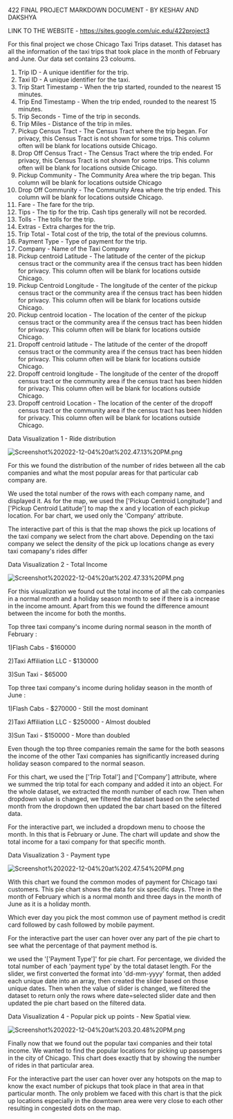 422 FINAL PROJECT MARKDOWN DOCUMENT - BY KESHAV AND DAKSHYA

LINK TO THE WEBSITE - https://sites.google.com/uic.edu/422project3


For this final project we chose Chicago Taxi Trips dataset. This dataset has all the information of the taxi trips that took place in the month of February and June. Our data set contains 23 coloums. 

1) Trip ID - A unique identifier for the trip.
2) Taxi ID - A unique identifier for the taxi.
3) Trip Start Timestamp - When the trip started, rounded to the nearest 15 minutes.
4) Trip End Timestamp - When the trip ended, rounded to the nearest 15 minutes.
5) Trip Seconds - Time of the trip in seconds.
6) Trip Miles - Distance of the trip in miles.
7) Pickup Census Tract - The Census Tract where the trip began. For privacy, this Census Tract is not shown for some trips. This column often will be blank for locations outside Chicago.
8) Drop Off Census Tract - The Census Tract where the trip ended. For privacy, this Census Tract is not shown for some trips. This column often will be blank for locations outside Chicago.
9) Pickup Community - The Community Area where the trip began. This column will be blank for locations outside Chicago
10) Drop Off Community - The Community Area where the trip ended. This column will be blank for locations outside Chicago.
11) Fare - The fare for the trip.
12) Tips - The tip for the trip. Cash tips generally will not be recorded.
13) Tolls - The tolls for the trip.
14) Extras - Extra charges for the trip.
15) Trip Total - Total cost of the trip, the total of the previous columns.
16) Payment Type - Type of payment for the trip.
17) Company - Name of the Taxi Company 
18) Pickup centroid Latitude - The latitude of the center of the pickup census tract or the community area if the census tract has been hidden for privacy. This column often will be blank for locations outside Chicago.
19) Pickup Centroid Longitude - The longitude of the center of the pickup census tract or the community area if the census tract has been hidden for privacy. This column often will be blank for locations outside Chicago.
20) Pickup centroid location - The location of the center of the pickup census tract or the community area if the census tract has been hidden for privacy. This column often will be blank for locations outside Chicago.
21) Dropoff centroid latitude - The latitude of the center of the dropoff census tract or the community area if the census tract has been hidden for privacy. This column often will be blank for locations outside Chicago.
22) Dropoff centroid longitude - The longitude of the center of the dropoff census tract or the community area if the census tract has been hidden for privacy. This column often will be blank for locations outside Chicago.
23) Dropoff centroid Location - The location of the center of the dropoff census tract or the community area if the census tract has been hidden for privacy. This column often will be blank for locations outside Chicago.


Data Visualization 1 - Ride distribution 

![Screenshot%202022-12-04%20at%202.47.13%20PM.png](attachment:Screenshot%202022-12-04%20at%202.47.13%20PM.png)

For this we found the distribution of the number of rides between all the cab companies and what the most popular areas for that particular cab company are. 

We used the total number of the rows with each company name, and displayed it. As for the map, we used the ['Pickup Centroid Longitude'] and ['Pickup Centroid Latitude'] to map the x and y location of each pickup location. For bar chart, we used only the 'Company' attribute.

The interactive part of this is that the map shows the pick up locations of the taxi company we select from the chart above. Depending on the taxi company we select the density of the pick up locations change as every taxi comapany's rides differ





Data Visualization 2 - Total Income 

![Screenshot%202022-12-04%20at%202.47.33%20PM.png](attachment:Screenshot%202022-12-04%20at%202.47.33%20PM.png)

For this visualization we found out the total income of all the cab companies in a normal month and a holiday season month to see if there is a increase in the income amount. Apart from this we found the difference amount between the income for both the months. 

Top three taxi company's income during normal season in the month of February  :

1)Flash Cabs - $160000

2)Taxi Affiliation LLC - $130000

3)Sun Taxi - $65000


Top three taxi company's income during holiday season in the month of June :

1)Flash Cabs - $270000 - Still the most dominant

2)Taxi Affiliation LLC - $250000 - Almost doubled

3)Sun Taxi - $150000 - More than doubled


Even though the top three companies remain the same for the both seasons the income of the other Taxi companies has significantly 
increased during holiday season compared to the normal season.

For this chart, we used the ['Trip Total'] and ['Company'] attribute, where we summed the trip total for each company and added it into an object. For the whole dataset, we extracted the month number of each row. Then when dropdown value is changed, we filtered the dataset based on the selected month from the dropdown then updated the bar chart based on the filtered data.

For the interactive part, we included a dropdown menu to choose the month. In this that is February or June. The chart will update and show the total income for a taxi company for that specific month. 

Data Visualization 3 - Payment type

![Screenshot%202022-12-04%20at%202.47.54%20PM.png](attachment:Screenshot%202022-12-04%20at%202.47.54%20PM.png)



With this chart we found the common modes of payment for Chicago taxi customers. This pie chart shows the data for six specific days. Three in the month of February which is a normal month and three days in the month of June as it is a holiday month. 

Which ever day you pick the most common use of payment method is credit card followed by cash followed by mobile payment.

For the interactive part the user can hover over any part of the pie chart to see what the percentage of that payment method is. 

we used  the '['Payment Type']' for pie chart. For percentage, we divided the total number of each 'payment type' by the total dataset length. For the slider, we first converted the format into 'dd-mm-yyyy' format, then added each unique date into an array, then created the slider based on those unique dates. Then when the value of slider is changed, we filtered the dataset to return only the rows where date=selected slider date and then updated the pie chart based on the filtered data.







Data Visualization 4 - Popular pick up points - New Spatial view.

![Screenshot%202022-12-04%20at%203.20.48%20PM.png](attachment:Screenshot%202022-12-04%20at%203.20.48%20PM.png)

Finally now that we found out the popular taxi companies and their total income. We wanted to find the popular locations for picking up passengers in the city of Chicago. This chart does exactly that by showing the number of rides in that particular area. 

For the interactive part the user can hover over any hotspots on the map to know the exact number of pickups that took place in that area in that particular month. The only problem we faced with this chart is that the pick up locations especially in the downtown area were very close to each other resulting in congested dots on the map. 






